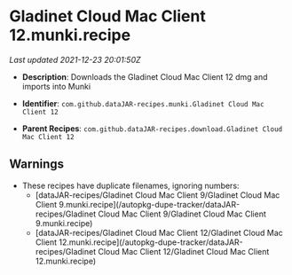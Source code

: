 # Gladinet Cloud Mac Client 12.munki.recipe

_Last updated 2021-12-23 20:01:50Z_

- **Description**: Downloads the Gladinet Cloud Mac Client 12 dmg and imports into Munki

- **Identifier**: `com.github.dataJAR-recipes.munki.Gladinet Cloud Mac Client 12`

- **Parent Recipes**: `com.github.dataJAR-recipes.download.Gladinet Cloud Mac Client 12`


## Warnings

- These recipes have duplicate filenames, ignoring numbers:
    - [dataJAR-recipes/Gladinet Cloud Mac Client 9/Gladinet Cloud Mac Client 9.munki.recipe](/autopkg-dupe-tracker/dataJAR-recipes/Gladinet Cloud Mac Client 9/Gladinet Cloud Mac Client 9.munki.recipe)
    - [dataJAR-recipes/Gladinet Cloud Mac Client 12/Gladinet Cloud Mac Client 12.munki.recipe](/autopkg-dupe-tracker/dataJAR-recipes/Gladinet Cloud Mac Client 12/Gladinet Cloud Mac Client 12.munki.recipe)